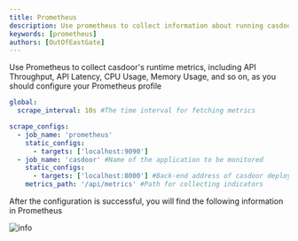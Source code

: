 ```yaml
---
title: Prometheus
description: Use prometheus to collect information about running casdoor
keywords: [prometheus]
authors: [OutOfEastGate]
---
```

Use Prometheus to collect casdoor's runtime metrics, including API Throughput, API Latency, CPU Usage, Memory Usage, and so on, as you should configure your Prometheus profile

```yml
global:
  scrape_interval: 10s #The time interval for fetching metrics

scrape_configs:
  - job_name: 'prometheus'
    static_configs:
      - targets: ['localhost:9090']
  - job_name: 'casdoor' #Name of the application to be monitored 
    static_configs:
      - targets: ['localhost:8000'] #Back-end address of casdoor deployment
    metrics_path: '/api/metrics' #Path for collecting indicators
```

After the configuration is successful, you will find the following information in Prometheus

![info](/img/monitoring/prometheus/info.png)
